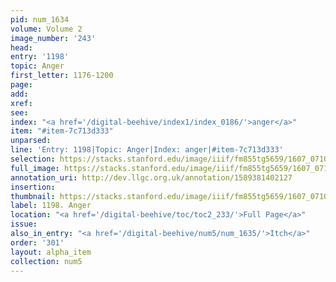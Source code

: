 ```yaml
---
pid: num_1634
volume: Volume 2
image_number: '243'
head:
entry: '1198'
topic: Anger
first_letter: 1176-1200
page:
add:
xref:
see:
index: "<a href='/digital-beehive/index1/index_0186/'>anger</a>"
item: "#item-7c713d333"
unparsed:
line: 'Entry: 1198|Topic: Anger|Index: anger|#item-7c713d333'
selection: https://stacks.stanford.edu/image/iiif/fm855tg5659/1607_0710/355,2151,2959,1645/full/0/default.jpg
full_image: https://stacks.stanford.edu/image/iiif/fm855tg5659/1607_0710/full/full/0/default.jpg
annotation_uri: http://dev.llgc.org.uk/annotation/1589381402127
insertion:
thumbnail: https://stacks.stanford.edu/image/iiif/fm855tg5659/1607_0710/355,2151,600,180/250,/0/default.jpg
label: 1198. Anger
location: "<a href='/digital-beehive/toc/toc2_233/'>Full Page</a>"
issue:
also_in_entry: "<a href='/digital-beehive/num5/num_1635/'>Itch</a>"
order: '301'
layout: alpha_item
collection: num5
---
```

